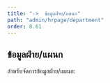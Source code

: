 ```yaml
---
title: "->  ข้อมูลฝ่าย/แผนก"
path: "admin/hrpage/department"
order: 8.61
---
```


## ข้อมูลฝ่าย/แผนก

สำหรับจัดการข้อมูลฝ่าย/แผนก:

